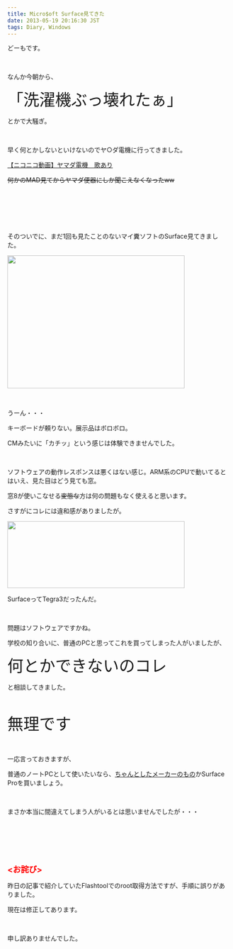 ```yaml
---
title: Micro$oft Surface見てきた
date: 2013-05-19 20:16:30 JST
tags: Diary, Windows
---
```

<p>どーもです。</p>
<p>&nbsp;</p>
<p>なんか今朝から、</p>
<p><span style="font-size:36px;">「洗濯機ぶっ壊れたぁ」</span></p>
<p>とかで大騒ぎ。</p>
<p>&nbsp;</p>
<p>早く何とかしないといけないのでヤ○ダ電機に行ってきました。</p>
<script type="text/javascript" src="http://ext.nicovideo.jp/thumb_watch/sm17091051?w=490&h=307"></script><noscript><a href="http://www.nicovideo.jp/watch/sm17091051">【ニコニコ動画】ヤマダ電機　歌あり</a></noscript>
<p><del>何かのMAD見てからヤマダ便器にしか聞こえなくなったww</del></p>
<p>&nbsp;</p>
<p>&nbsp;</p>
<p>&nbsp;</p>
<p>そのついでに、まだ1回も見たことのないマイ糞ソフトのSurface見てきました。</p>
<p><img src="https://lh4.googleusercontent.com/-SMySoCFoeSA/UZikmjQJyQI/AAAAAAAACJc/FGsPSWuhd6g/s400/IMG_20130519_162651.jpg" height="300" width="400" /></p>
<p>&nbsp;</p>
<p>うーん・・・</p>
<p>キーボードが頼りない。展示品はボロボロ。</p>
<p>CMみたいに「カチッ」という感じは体験できませんでした。</p>
<p>&nbsp;</p>
<p>ソフトウェアの動作レスポンスは悪くはない感じ。ARM系のCPUで動いてるとはいえ、見た目はどう見ても窓。</p>
<p>窓8が使いこなせる<del>変態な</del>方は何の問題もなく使えると思います。</p>
<p>さすがにコレには違和感がありましたが。</p>
<p><img src="https://lh6.googleusercontent.com/-lYFm3In_q58/UZikhgTjHfI/AAAAAAAACJU/MM7r9vsXgtM/s400/IMG_20130519_162648.jpg" height="151" width="400" /></p>
<p>SurfaceってTegra3だったんだ。</p>
<p>&nbsp;</p>
<p>問題はソフトウェアですかね。</p>
<p>学校の知り合いに、普通のPCと思ってこれを買ってしまった人がいましたが、</p>
<p><span style="font-size:36px;">何とかできないのコレ</span></p>
<p>と相談してきました。</p>
<p>&nbsp;</p>
<p><span style="font-size:36px;">無理です</span></p>
<p>&nbsp;</p>
<p>一応言っておきますが、</p>
<p>普通のノートPCとして使いたいなら、<u>ちゃんとしたメーカーのもの</u>かSurface Proを買いましょう。</p>
<p>&nbsp;</p>
<p>まさか本当に間違えてしまう人がいるとは思いませんでしたが・・・</p>
<p>&nbsp;</p>
<p>&nbsp;</p>
<p>&nbsp;</p>
<p><span style="font-size:18px;"><span style="color:red;"><strong><お詫び></strong></span></span></p>
<p>昨日の記事で紹介していたFlashtoolでのroot取得方法ですが、手順に誤りがありました。</p>
<p>現在は修正してあります。</p>
<p>&nbsp;</p>
<p>申し訳ありませんでした。</p>
